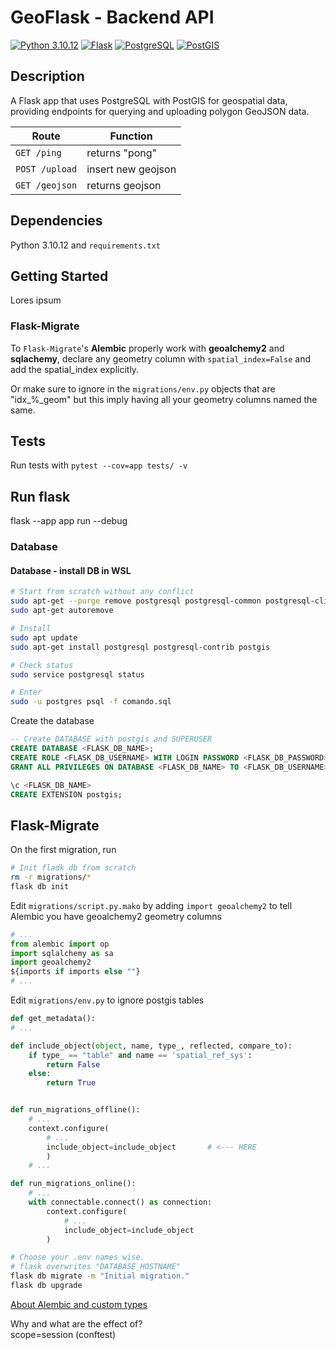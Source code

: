 # GeoFlask - Backend API
[![Python 3.10.12](https://img.shields.io/badge/Python-v3.10.12-yellow)](https://www.python.org/)
[![Flask](https://img.shields.io/badge/Flask-v1.1.2-brightgreen)](https://flask.palletsprojects.com/)
[![PostgreSQL](https://img.shields.io/badge/PostgreSQL-v14.12-blue)](https://www.postgresql.org/)
[![PostGIS](https://img.shields.io/badge/PostGIS-v3.1-blue)](https://postgis.net/)


## Description

A Flask app that uses PostgreSQL with PostGIS for geospatial data, providing endpoints for querying and uploading polygon GeoJSON data.

|Route|Function|
|---|---|
|`GET /ping`| returns "pong"|
|`POST /upload`|insert new geojson|
|`GET /geojson`| returns geojson|


## Dependencies

Python 3.10.12 and `requirements.txt`


## Getting Started

Lores ipsum

### Flask-Migrate

To `Flask-Migrate`'s **Alembic** properly work with **geoalchemy2** and **sqlachemy**, declare any geometry column with `spatial_index=False` and add the spatial_index explicitly.

Or make sure to ignore in the `migrations/env.py` objects that are "idx_%_geom" but this imply having all your geometry columns named the same.


## Tests
Run tests with `pytest --cov=app tests/ -v`


## Run flask
flask --app app run --debug

### Database
#### Database - install DB in WSL
```bash
# Start from scratch without any conflict
sudo apt-get --purge remove postgresql postgresql-common postgresql-client postgresql-contrib postgis
sudo apt-get autoremove

# Install
sudo apt update
sudo apt-get install postgresql postgresql-contrib postgis 

# Check status
sudo service postgresql status

# Enter
sudo -u postgres psql -f comando.sql
```
Create the database
```SQL
-- Create DATABASE with postgis and SUPERUSER
CREATE DATABASE <FLASK_DB_NAME>;
CREATE ROLE <FLASK_DB_USERNAME> WITH LOGIN PASSWORD <FLASK_DB_PASSWORD> SUPERUSER;
GRANT ALL PRIVILEGES ON DATABASE <FLASK_DB_NAME> TO <FLASK_DB_USERNAME>;

\c <FLASK_DB_NAME>
CREATE EXTENSION postgis;
```
## Flask-Migrate
On the first migration, run
```bash
# Init fladk db from scratch
rm -r migrations/*
flask db init
```
Edit `migrations/script.py.mako` by adding `import geoalchemy2` to tell Alembic you have geoalchemy2 geometry columns
```py
# ...
from alembic import op
import sqlalchemy as sa
import geoalchemy2
${imports if imports else ""}
# ...
```
Edit `migrations/env.py` to ignore postgis tables
```py
def get_metadata():
# ...

def include_object(object, name, type_, reflected, compare_to):    
    if type_ == "table" and name == 'spatial_ref_sys':
        return False
    else:
        return True


def run_migrations_offline():
    # ...
    context.configure(
        # ...
        include_object=include_object       # <--- HERE
        )
    # ...

def run_migrations_online():
    # ...
    with connectable.connect() as connection:
        context.configure(
            # ...
            include_object=include_object
        )
```

```bash
# Choose your .env names wise.
# flask overwrites "DATABASE_HOSTNAME"
flask db migrate -m "Initial migration."
flask db upgrade
```
[About Alembic and custom types](https://stackoverflow.com/questions/39215278/alembic-migration-for-geoalchemy2-raises-nameerror-name-geoalchemy2-is-not-de)


Why and what are the effect of?  
scope=session (conftest)

